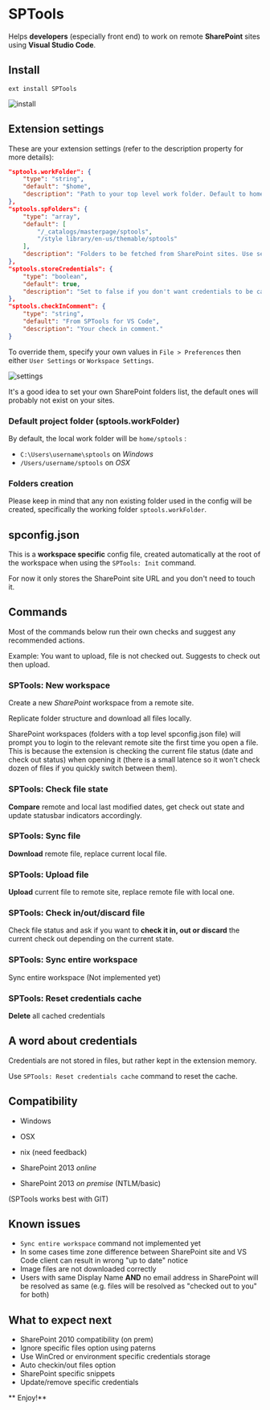 # SPTools
Helps **developers** (especially front end) to work on remote **SharePoint** sites using **Visual Studio Code**.

## Install

`ext install SPTools`

![install](https://github.com/mikiest/sptools/blob/master/images/install.gif)

## Extension settings

These are your extension settings (refer to the description property for more details):

```json
"sptools.workFolder": {
	"type": "string",
	"default": "$home",
	"description": "Path to your top level work folder. Default to home/sptools (cross platform)."
},
"sptools.spFolders": {
	"type": "array",
	"default": [
		"/_catalogs/masterpage/sptools",
		"/style library/en-us/themable/sptools"
	],
	"description": "Folders to be fetched from SharePoint sites. Use server relative paths."
},
"sptools.storeCredentials": {
	"type": "boolean",
	"default": true,
	"description": "Set to false if you don't want credentials to be cached."
},
"sptools.checkInComment": {
	"type": "string",
	"default": "From SPTools for VS Code",
	"description": "Your check in comment."
}
```

To override them, specify your own values in `File > Preferences` then either `User Settings` or `Workspace Settings`.

![settings](https://github.com/mikiest/sptools/blob/master/images/settings.gif)

It's a good idea to set your own SharePoint folders list, the default ones will probably not exist on your sites.

### Default project folder (sptools.workFolder)

By default, the local work folder will be `home/sptools`
:
- `C:\Users\username\sptools` on *Windows*
- `/Users/username/sptools` on *OSX*

### Folders creation

Please keep in mind that any non existing folder used in the config will be created, specifically the working folder `sptools.workFolder`.

## spconfig.json

This is a **workspace specific** config file, created automatically at the root of the workspace when using the `SPTools: Init` command.

For now it only stores the SharePoint site URL and you don't need to touch it.

## Commands

Most of the commands below run their own checks and suggest any recommended actions.

Example: You want to upload, file is not checked out. Suggests to check out then upload.

### SPTools: New workspace

Create a new *SharePoint* workspace from a remote site.

Replicate folder structure and download all files locally.

SharePoint workspaces (folders with a top level spconfig.json file) will prompt you to login to the relevant remote site the first time you open a file. This is because the extension is checking the current file status (date and check out status) when opening it (there is a small latence so it won't check dozen of files if you quickly switch between them).

### SPTools: Check file state

**Compare** remote and local last modified dates, get check out state and update statusbar indicators accordingly.

### SPTools: Sync file

**Download** remote file, replace current local file.

### SPTools: Upload file

**Upload** current file to remote site, replace remote file with local one.

### SPTools: Check in/out/discard file

Check file status and ask if you want to **check it in, out or discard** the current check out depending on the current state.

### SPTools: Sync entire workspace

Sync entire workspace (Not implemented yet)

### SPTools: Reset credentials cache

**Delete** all cached credentials

## A word about credentials

Credentials are not stored in files, but rather kept in the extension memory.

Use `SPTools: Reset credentials cache` command to reset the cache.

## Compatibility
- Windows
- OSX
- nix (need feedback)


- SharePoint 2013 *online*
- SharePoint 2013 *on premise* (NTLM/basic)

(SPTools works best with GIT)

## Known issues

- `Sync entire workspace` command not implemented yet
- In some cases time zone difference between SharePoint site and VS Code client can result in wrong "up to date" notice
- Image files are not downloaded correctly
- Users with same Display Name **AND** no email address in SharePoint will be resolved as same (e.g. files will be resolved as "checked out to you" for both)

## What to expect next

- SharePoint 2010 compatibility (on prem)
- Ignore specific files option using paterns
- Use WinCred or environment specific credentials storage
- Auto checkin/out files option
- SharePoint specific snippets
- Update/remove specific credentials

** Enjoy!**
